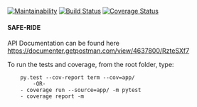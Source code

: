 [![Maintainability](https://api.codeclimate.com/v1/badges/4054ec86a0b01ec43cb2/maintainability)](https://codeclimate.com/github/DrKimpatrick/safe-ride/maintainability)   [![Build Status](https://travis-ci.org/DrKimpatrick/safe-ride.svg?branch=develop)](https://travis-ci.org/DrKimpatrick/safe-ride)     [![Coverage Status](https://coveralls.io/repos/github/DrKimpatrick/safe-ride/badge.svg?branch=develop)](https://coveralls.io/github/DrKimpatrick/safe-ride?branch=develop)    

#### SAFE-RIDE

API Documentation can be found here https://documenter.getpostman.com/view/4637800/RzteSXf7


To run the tests and coverage, from the root folder, type:
  
        py.test --cov-report term --cov=app/
            -OR-
        - coverage run --source=app/ -m pytest
        - coverage report -m

